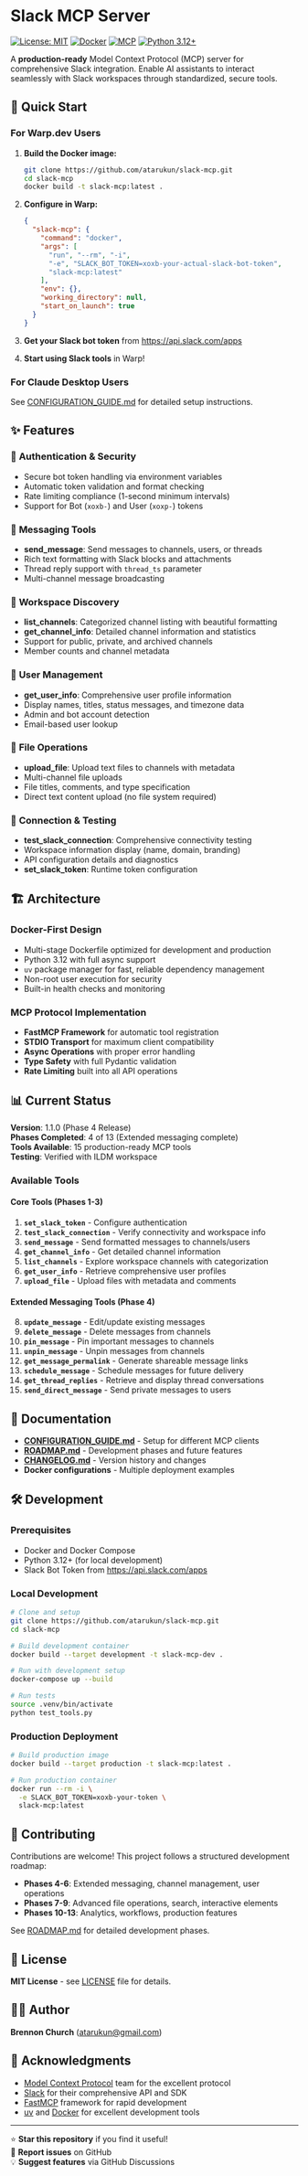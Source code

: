 # Slack MCP Server

[![License: MIT](https://img.shields.io/badge/License-MIT-yellow.svg)](https://opensource.org/licenses/MIT)
[![Docker](https://img.shields.io/badge/Docker-Ready-blue.svg)](https://www.docker.com/)
[![MCP](https://img.shields.io/badge/MCP-Compatible-green.svg)](https://modelcontextprotocol.io/)
[![Python 3.12+](https://img.shields.io/badge/Python-3.12+-blue.svg)](https://www.python.org/downloads/)

A **production-ready** Model Context Protocol (MCP) server for comprehensive Slack integration. Enable AI assistants to interact seamlessly with Slack workspaces through standardized, secure tools.

## 🚀 Quick Start

### For Warp.dev Users

1. **Build the Docker image:**
   ```bash
   git clone https://github.com/atarukun/slack-mcp.git
   cd slack-mcp
   docker build -t slack-mcp:latest .
   ```

2. **Configure in Warp:**
   ```json
   {
     "slack-mcp": {
       "command": "docker",
       "args": [
         "run", "--rm", "-i",
         "-e", "SLACK_BOT_TOKEN=xoxb-your-actual-slack-bot-token",
         "slack-mcp:latest"
       ],
       "env": {},
       "working_directory": null,
       "start_on_launch": true
     }
   }
   ```

3. **Get your Slack bot token** from https://api.slack.com/apps

4. **Start using Slack tools** in Warp!

### For Claude Desktop Users

See [CONFIGURATION_GUIDE.md](CONFIGURATION_GUIDE.md) for detailed setup instructions.

## ✨ Features

### 🔐 **Authentication & Security**
- Secure bot token handling via environment variables
- Automatic token validation and format checking
- Rate limiting compliance (1-second minimum intervals)
- Support for Bot (`xoxb-`) and User (`xoxp-`) tokens

### 💬 **Messaging Tools**
- **send_message**: Send messages to channels, users, or threads
- Rich text formatting with Slack blocks and attachments
- Thread reply support with `thread_ts` parameter
- Multi-channel message broadcasting

### 🏢 **Workspace Discovery**
- **list_channels**: Categorized channel listing with beautiful formatting
- **get_channel_info**: Detailed channel information and statistics
- Support for public, private, and archived channels
- Member counts and channel metadata

### 👥 **User Management**
- **get_user_info**: Comprehensive user profile information
- Display names, titles, status messages, and timezone data
- Admin and bot account detection
- Email-based user lookup

### 📁 **File Operations**
- **upload_file**: Upload text files to channels with metadata
- Multi-channel file uploads
- File titles, comments, and type specification
- Direct text content upload (no file system required)

### 🔌 **Connection & Testing**
- **test_slack_connection**: Comprehensive connectivity testing
- Workspace information display (name, domain, branding)
- API configuration details and diagnostics
- **set_slack_token**: Runtime token configuration

## 🏗️ Architecture

### **Docker-First Design**
- Multi-stage Dockerfile optimized for development and production
- Python 3.12 with full async support
- `uv` package manager for fast, reliable dependency management
- Non-root user execution for security
- Built-in health checks and monitoring

### **MCP Protocol Implementation**
- **FastMCP Framework** for automatic tool registration
- **STDIO Transport** for maximum client compatibility
- **Async Operations** with proper error handling
- **Type Safety** with full Pydantic validation
- **Rate Limiting** built into all API operations

## 📊 Current Status

**Version**: 1.1.0 (Phase 4 Release)  
**Phases Completed**: 4 of 13 (Extended messaging complete)  
**Tools Available**: 15 production-ready MCP tools  
**Testing**: Verified with ILDM workspace  

### **Available Tools**

#### **Core Tools (Phases 1-3)**
1. **`set_slack_token`** - Configure authentication
2. **`test_slack_connection`** - Verify connectivity and workspace info
3. **`send_message`** - Send formatted messages to channels/users
4. **`get_channel_info`** - Get detailed channel information  
5. **`list_channels`** - Explore workspace channels with categorization
6. **`get_user_info`** - Retrieve comprehensive user profiles
7. **`upload_file`** - Upload files with metadata and comments

#### **Extended Messaging Tools (Phase 4)**
8. **`update_message`** - Edit/update existing messages
9. **`delete_message`** - Delete messages from channels
10. **`pin_message`** - Pin important messages to channels
11. **`unpin_message`** - Unpin messages from channels
12. **`get_message_permalink`** - Generate shareable message links
13. **`schedule_message`** - Schedule messages for future delivery
14. **`get_thread_replies`** - Retrieve and display thread conversations
15. **`send_direct_message`** - Send private messages to users

## 📖 Documentation

- **[CONFIGURATION_GUIDE.md](CONFIGURATION_GUIDE.md)** - Setup for different MCP clients
- **[ROADMAP.md](ROADMAP.md)** - Development phases and future features
- **[CHANGELOG.md](CHANGELOG.md)** - Version history and changes
- **Docker configurations** - Multiple deployment examples

## 🛠️ Development

### **Prerequisites**
- Docker and Docker Compose
- Python 3.12+ (for local development)
- Slack Bot Token from https://api.slack.com/apps

### **Local Development**

```bash
# Clone and setup
git clone https://github.com/atarukun/slack-mcp.git
cd slack-mcp

# Build development container
docker build --target development -t slack-mcp-dev .

# Run with development setup
docker-compose up --build

# Run tests
source .venv/bin/activate
python test_tools.py
```

### **Production Deployment**

```bash
# Build production image
docker build --target production -t slack-mcp:latest .

# Run production container
docker run --rm -i \
  -e SLACK_BOT_TOKEN=xoxb-your-token \
  slack-mcp:latest
```

## 🤝 Contributing

Contributions are welcome! This project follows a structured development roadmap:

- **Phases 4-6**: Extended messaging, channel management, user operations
- **Phases 7-9**: Advanced file operations, search, interactive elements
- **Phases 10-13**: Analytics, workflows, production features

See [ROADMAP.md](ROADMAP.md) for detailed development phases.

## 📄 License

**MIT License** - see [LICENSE](LICENSE) file for details.

## 👨‍💻 Author

**Brennon Church** (atarukun@gmail.com)

## 🙏 Acknowledgments

- [Model Context Protocol](https://modelcontextprotocol.io/) team for the excellent protocol
- [Slack](https://slack.com/) for their comprehensive API and SDK
- [FastMCP](https://github.com/modelcontextprotocol/servers) framework for rapid development
- [uv](https://github.com/astral-sh/uv) and [Docker](https://docker.com/) for excellent development tools

---

⭐ **Star this repository** if you find it useful!  
🐛 **Report issues** on GitHub  
💡 **Suggest features** via GitHub Discussions
